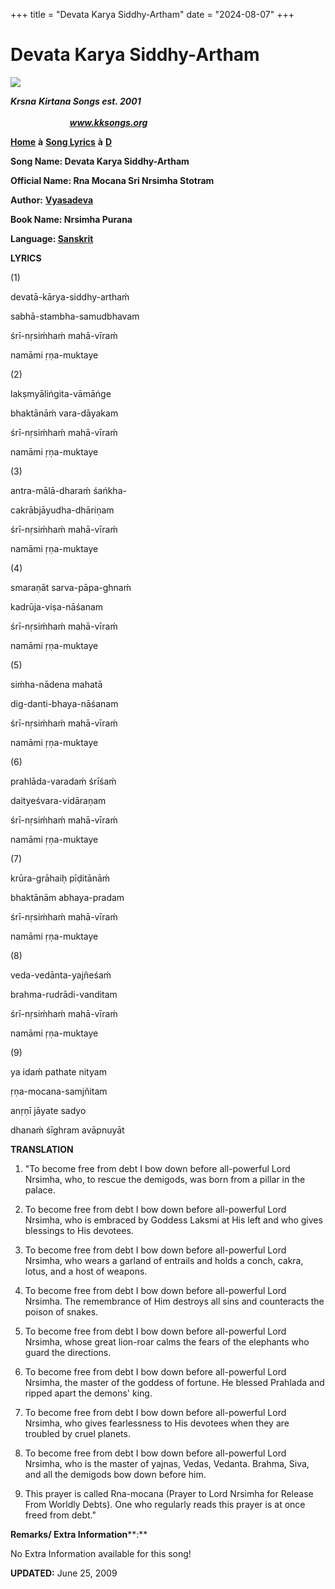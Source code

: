 +++
title = "Devata Karya Siddhy-Artham"
date = "2024-08-07"
+++

# Devata Karya Siddhy-Artham
**[![](http://kksongs.org/image_files/image002.jpg)](http://kksongs.org/)**

**_Krsna_** **_Kirtana Songs est. 2001_**                                                                                                                                                      **_www.kksongs.org_**

[**Home**](http://kksongs.org/) **à** [**Song Lyrics**](http://kksongs.org/lyrics.html) **à** [**D**](http://kksongs.org/songs/song_d.html)

**Song Name: Devata Karya Siddhy-Artham**

**Official Name: Rna Mocana Sri Nrsimha Stotram**

**Author:** [**Vyasadeva**](http://kksongs.org/authors/list/vyasadeva.html)

**Book Name: Nrsimha Purana**

**Language: [Sanskrit](http://kksongs.org/language/list/sanskrit.html)**

**LYRICS**

(1)

devatā-kārya-siddhy-arthaḿ

sabhā-stambha-samudbhavam

śrī-nṛsiḿhaḿ mahā-vīraḿ

namāmi ṛṇa-muktaye

(2)

lakṣmyālińgita-vāmāńge

bhaktānāḿ vara-dāyakam

śrī-nṛsiḿhaḿ mahā-vīraḿ

namāmi ṛṇa-muktaye

(3)

antra-mālā-dharaḿ śańkha-

cakrābjāyudha-dhāriṇam

śrī-nṛsiḿhaḿ mahā-vīraḿ

namāmi ṛṇa-muktaye

(4)

smaraṇāt sarva-pāpa-ghnaḿ

kadrūja-viṣa-nāśanam

śrī-nṛsiḿhaḿ mahā-vīraḿ

namāmi ṛṇa-muktaye

(5)

siḿha-nādena mahatā

dig-danti-bhaya-nāśanam

śrī-nṛsiḿhaḿ mahā-vīraḿ

namāmi ṛṇa-muktaye

(6)

prahlāda-varadaḿ śrīśaḿ

daityeśvara-vidāraṇam

śrī-nṛsiḿhaḿ mahā-vīraḿ

namāmi ṛṇa-muktaye

(7)

krūra-grāhaiḥ pīḍitānāḿ

bhaktānām abhaya-pradam

śrī-nṛsiḿhaḿ mahā-vīraḿ

namāmi ṛṇa-muktaye

(8)

veda-vedānta-yajñeśaḿ

brahma-rudrādi-vanditam

śrī-nṛsiḿhaḿ mahā-vīraḿ

namāmi ṛṇa-muktaye

(9)

ya idaḿ pathate nityam

ṛṇa-mocana-samjñitam

anṛṇī jāyate sadyo

dhanaḿ śīghram avāpnuyāt

**TRANSLATION**

1) "To become free from debt I bow down before all-powerful Lord Nrsimha, who, to rescue the demigods, was born from a pillar in the palace.

2) To become free from debt I bow down before all-powerful Lord Nrsimha, who is embraced by Goddess Laksmi at His left and who gives blessings to His devotees.

3) To become free from debt I bow down before all-powerful Lord Nrsimha, who wears a garland of entrails and holds a conch, cakra, lotus, and a host of weapons.

4) To become free from debt I bow down before all-powerful Lord Nrsimha. The remembrance of Him destroys all sins and counteracts the poison of snakes.

5) To become free from debt I bow down before all-powerful Lord Nrsimha, whose great lion-roar calms the fears of the elephants who guard the directions.

6) To become free from debt I bow down before all-powerful Lord Nrsimha, the master of the goddess of fortune. He blessed Prahlada and ripped apart the demons' king.

7) To become free from debt I bow down before all-powerful Lord Nrsimha, who gives fearlessness to His devotees when they are troubled by cruel planets.

8) To become free from debt I bow down before all-powerful Lord Nrsimha, who is the master of yajnas, Vedas, Vedanta. Brahma, Siva, and all the demigods bow down before him.

9) This prayer is called Rna-mocana (Prayer to Lord Nrsimha for Release From Worldly Debts). One who regularly reads this prayer is at once freed from debt."

**Remarks/ Extra Information****:**

No Extra Information available for this song!

**UPDATED:** June 25, 2009